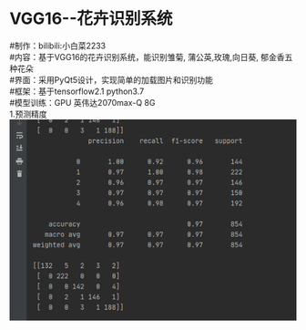 # VGG16--花卉识别系统
#制作：bilibili:小白菜2233<br>
#内容：基于VGG16的花卉识别系统，能识别雏菊, 蒲公英,玫瑰,向日葵, 郁金香五种花朵<br>
#界面：采用PyQt5设计，实现简单的加载图片和识别功能<br>
#框架：基于tensorflow2.1 python3.7 <br>
#模型训练：GPU 英伟达2070max-Q 8G<br>
1.预测精度<br>
  ![Image text]( https://github.com/qq1308636759/VGG16--/blob/53717d5c43f2ca4e73fb6b96469263ec6d5f2d00/1.png)<br>
